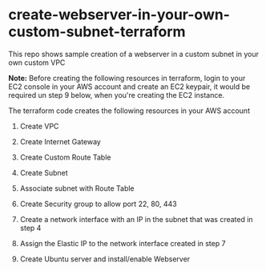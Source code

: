 # create-webserver-in-your-own-custom-subnet-terraform
This repo shows sample creation of a webserver in a custom subnet in your own custom VPC

**Note:** Before creating the following resources in terraform, login to your EC2 console in your AWS account and create an EC2 keypair, it would be required un step 9 below, when you're creating the EC2 instance.

The terraform code creates the following resources in your AWS account

1. Create VPC

2. Create Internet Gateway

3. Create Custom Route Table

4. Create Subnet

5. Associate subnet with Route Table

6. Create Security group to allow port 22, 80, 443

7. Create a network interface with an IP in the subnet that was created in step 4

8. Assign the Elastic IP to the network interface created in step 7

9. Create Ubuntu server and install/enable Webserver
